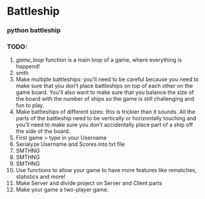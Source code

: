# Battleship
### **python battleship**

### **TODO:**
1. *game_loop* function is a main loop of a game, where everything is happend!
1. smth
1. Make multiple battleships: you'll need to be careful because you need to make sure that you don’t place battleships on top of each other on the game board. You'll also want to make sure that you balance the size of the board with the number of ships so the game is still challenging and fun to play.
1. Make battleships of different sizes: this is trickier than it sounds. All the parts of the battleship need to be vertically or horizontally touching and you’ll need to make sure you don’t accidentally place part of a ship off the side of the board.
1. First game > type in your Username
1. Serialyze Username and Scores into txt file
1. SMTHNG
1. SMTHNG
1. SMTHNG
1. Use functions to allow your game to have more features like rematches, statistics and more!
1. Make Server and divide project on Server and Client parts
1. Make your game a two-player game.

